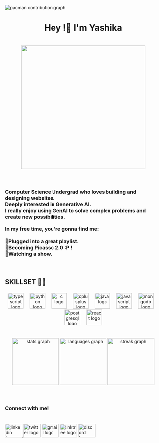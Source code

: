 <picture>
  <source media="(prefers-color-scheme: dark)" srcset="https://raw.githubusercontent.com/yashikasgh/yashikasgh/output/pacman-contribution-graph-dark.svg">
  <source media="(prefers-color-scheme: light)" srcset="https://raw.githubusercontent.com/yashikasgh/yashikasgh/output/pacman-contribution-graph.svg">
  <img alt="pacman contribution graph" src="https://raw.githubusercontent.com/yashikasgh/yashikasgh/output/pacman-contribution-graph.svg">
</picture>

###

<h1 align="center">Hey !🌸 I'm Yashika</h1>

###

<br clear="both">

<div align="center">
 <img height="400" width="400" src="https://i.gifer.com/17eq.gif" />
</div>

###

<br clear="both">

<h3 align="left">Computer Science Undergrad who loves building and designing websites. <br>Deeply interested in Generative AI.<br>I really enjoy using GenAI to solve complex problems and create new possibilities.<br><br>In my free time, you're gonna find me:<br><br>🎼Plugged into a great playlist.<br>🎨Becoming Picasso 2.0 :P !<br>🍿Watching a show.</h3>

###

<br clear="both">

<h2 align="left">SKILLSET 👩‍💻</h2>

###

<div align="center">
  <img src="https://skillicons.dev/icons?i=ts" height="50" alt="typescript logo"  />
  <img width="12" />
  <img src="https://skillicons.dev/icons?i=py" height="50" alt="python logo"  />
  <img width="12" />
  <img src="https://cdn.jsdelivr.net/gh/devicons/devicon/icons/c/c-line.svg" height="50" alt="c logo"  />
  <img width="12" />
  <img src="https://cdn.jsdelivr.net/gh/devicons/devicon/icons/cplusplus/cplusplus-original.svg" height="50" alt="cplusplus logo"  />
  <img width="12" />
  <img src="https://cdn.jsdelivr.net/gh/devicons/devicon/icons/java/java-original.svg" height="50" alt="java logo"  />
  <img width="12" />
  <img src="https://cdn.jsdelivr.net/gh/devicons/devicon/icons/javascript/javascript-plain.svg" height="50" alt="javascript logo"  />
  <img width="12" />
  <img src="https://cdn.jsdelivr.net/gh/devicons/devicon/icons/mongodb/mongodb-plain-wordmark.svg" height="50" alt="mongodb logo"  />
  <img width="12" />
  <img src="https://cdn.jsdelivr.net/gh/devicons/devicon/icons/postgresql/postgresql-original.svg" height="50" alt="postgresql logo"  />
  <img width="12" />
  <img src="https://cdn.jsdelivr.net/gh/devicons/devicon/icons/react/react-original.svg" height="50" alt="react logo"  />
</div>

###

<br clear="both">

<div align="center">
  <img src="https://github-readme-stats.vercel.app/api?username=yashikasgh&hide_title=false&hide_rank=false&show_icons=true&include_all_commits=true&count_private=true&disable_animations=false&theme=synthwave&locale=en&hide_border=false&order=1" height="150" alt="stats graph"  />
  <img src="https://github-readme-stats.vercel.app/api/top-langs?username=yashikasgh&locale=en&hide_title=false&layout=compact&card_width=320&langs_count=5&theme=synthwave&hide_border=true&order=2" height="150" alt="languages graph"  />
  <img src="https://streak-stats.demolab.com?user=yashikasgh&locale=en&mode=daily&theme=synthwave&hide_border=true&border_radius=5&order=3" height="150" alt="streak graph"  />
</div>

###

<br clear="both">

<h3 align="left">Connect with me!</h3>

###

<br clear="both">

<div align="left">
  <a href="https://www.linkedin.com/in/yashikaasinghh/" target="_blank">
    <img src="https://raw.githubusercontent.com/maurodesouza/profile-readme-generator/master/src/assets/icons/social/linkedin/default.svg" width="55" height="43" alt="linkedin logo"  />
  </a>
  <img src="https://raw.githubusercontent.com/maurodesouza/profile-readme-generator/master/src/assets/icons/social/twitter/default.svg" width="55" height="43" alt="twitter logo"  />
  <img src="https://raw.githubusercontent.com/maurodesouza/profile-readme-generator/master/src/assets/icons/social/gmail/default.svg" width="55" height="43" alt="gmail logo"  />
  <img src="https://raw.githubusercontent.com/maurodesouza/profile-readme-generator/master/src/assets/icons/social/linktree/default.svg" width="55" height="43" alt="linktree logo"  />
  <img src="https://raw.githubusercontent.com/maurodesouza/profile-readme-generator/master/src/assets/icons/social/discord/default.svg" width="55" height="43" alt="discord logo"  />
</div>

###
